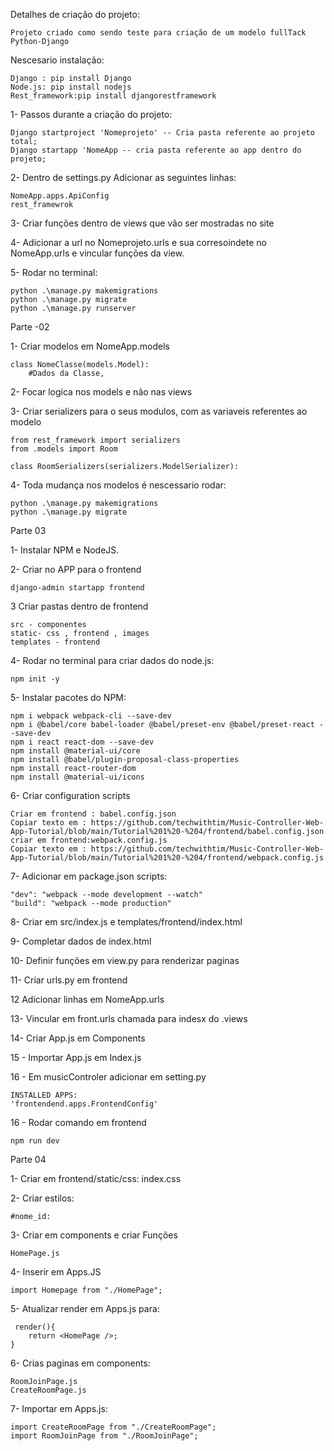 Detalhes de criação do projeto:

	Projeto criado como sendo teste para criação de um modelo fullTack Python-Django
	
Nescesario instalação:
    
    Django : pip install Django
    Node.js: pip install nodejs
    Rest_framework:pip install djangorestframework 


1- Passos durante a criação do projeto:

	Django startproject 'Nomeprojeto' -- Cria pasta referente ao projeto total;
	Django startapp 'NomeApp -- cria pasta referente ao app dentro do projeto;

2- Dentro de settings.py Adicionar as seguintes linhas:

	NomeApp.apps.ApiConfig
	rest_framewrok

3- Criar funções dentro de views que vão ser mostradas no site

4- Adicionar a url no Nomeprojeto.urls e sua corresoindete no NomeApp.urls e vincular funções da view.

5- Rodar no terminal:

	python .\manage.py makemigrations
	python .\manage.py migrate
	python .\manage.py runserver

Parte -02

1- Criar modelos em NomeApp.models

	class NomeClasse(models.Model):
		#Dados da Classe,

2- Focar logica nos models e não nas views

3- Criar serializers para o seus modulos, com as variaveis referentes ao modelo 
    
    from rest_framework import serializers
    from .models import Room    
    
    class RoomSerializers(serializers.ModelSerializer):

4- Toda mudança nos modelos é nescessario rodar:

    python .\manage.py makemigrations
	python .\manage.py migrate

Parte 03

1- Instalar NPM e NodeJS.

2- Criar no APP para o frontend
    
    django-admin startapp frontend

3 Criar pastas dentro de frontend

    src - componentes
    static- css , frontend , images
    templates - frontend

4- Rodar no terminal para criar dados do node.js:
    
    npm init -y

5- Instalar pacotes do NPM:
    
    npm i webpack webpack-cli --save-dev
    npm i @babel/core babel-loader @babel/preset-env @babel/preset-react --save-dev
    npm i react react-dom --save-dev
    npm install @material-ui/core
    npm install @babel/plugin-proposal-class-properties
    npm install react-router-dom
    npm install @material-ui/icons

6- Criar configuration scripts

    Criar em frontend : babel.config.json 
    Copiar texto em : https://github.com/techwithtim/Music-Controller-Web-App-Tutorial/blob/main/Tutorial%201%20-%204/frontend/babel.config.json
    criar em frontend:webpack.config.js
    Copiar texto em : https://github.com/techwithtim/Music-Controller-Web-App-Tutorial/blob/main/Tutorial%201%20-%204/frontend/webpack.config.js

7- Adicionar em package.json scripts:
    
    "dev": "webpack --mode development --watch"
    "build": "webpack --mode production"

8- Criar em src/index.js e templates/frontend/index.html

9- Completar dados de index.html

10- Definir funções em view.py para renderizar paginas

11- Criar urls.py em frontend

12 Adicionar linhas em NomeApp.urls

13- Vincular em front.urls  chamada para indesx do .views

14- Criar App.js em Components

15 - Importar App.js em Index.js

16 - Em musicControler adicionar em setting.py

    INSTALLED APPS: 
    'frontendend.apps.FrontendConfig'

16 - Rodar comando em frontend
    
    npm run dev

Parte 04

1- Criar em frontend/static/css: index.css

2- Criar estilos:
        
    #nome_id:
3- Criar em components e criar Funções

    HomePage.js

4- Inserir em Apps.JS

    import Homepage from "./HomePage";

5- Atualizar render em Apps.js para:

     render(){
        return <HomePage />;
    }

6- Crias paginas em components:
    
    RoomJoinPage.js
    CreateRoomPage.js

7- Importar em Apps.js:

    import CreateRoomPage from "./CreateRoomPage";
    import RoomJoinPage from "./RoomJoinPage";  
    